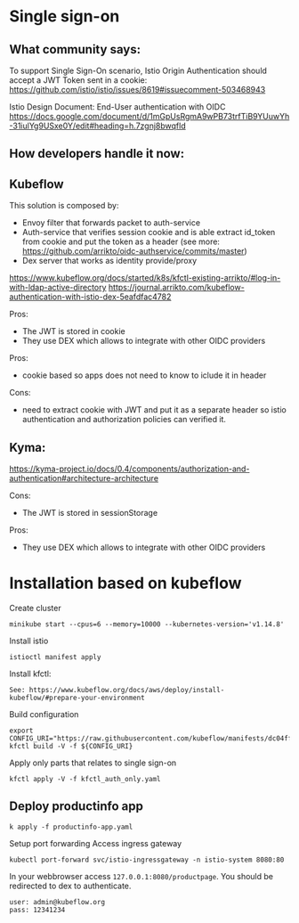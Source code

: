 
# Single sign-on

## What community says:

To support Single Sign-On scenario, Istio Origin Authentication should accept a JWT Token sent in a cookie:
https://github.com/istio/istio/issues/8619#issuecomment-503468943


Istio Design Document: End-User authentication with OIDC
https://docs.google.com/document/d/1mGpUsRgmA9wPB73trfTiB9YUuwYh-31iulYg9USxe0Y/edit#heading=h.7zgnj8bwqfld


## How developers handle it now:

## Kubeflow

This solution is composed by:
- Envoy filter that forwards packet to auth-service
- Auth-service that verifies session cookie and is able extract id_token from cookie and put the token as a header
 (see more: https://github.com/arrikto/oidc-authservice/commits/master)
- Dex server that works as identity provide/proxy

https://www.kubeflow.org/docs/started/k8s/kfctl-existing-arrikto/#log-in-with-ldap-active-directory
https://journal.arrikto.com/kubeflow-authentication-with-istio-dex-5eafdfac4782

Pros:
- The JWT is stored in cookie
- They use DEX which allows to integrate with other OIDC providers

Pros:
- cookie based so apps does not need to know to iclude it in header

Cons:
- need to extract cookie with JWT and put it as a separate header so istio authentication and authorization policies can verified it.



## Kyma:
https://kyma-project.io/docs/0.4/components/authorization-and-authentication#architecture-architecture

Cons:
- The JWT is stored in sessionStorage

Pros:
- They use DEX which allows to integrate with other OIDC providers


# Installation based on kubeflow

Create cluster
```
minikube start --cpus=6 --memory=10000 --kubernetes-version='v1.14.8'
```

Install istio
```
istioctl manifest apply
```

Install kfctl:
```
See: https://www.kubeflow.org/docs/aws/deploy/install-kubeflow/#prepare-your-environment
```

Build configuration 
```
export CONFIG_URI="https://raw.githubusercontent.com/kubeflow/manifests/dc04ff600cee722d93cf80d413aa73ddd8387f1f/kfdef/kfctl_existing_arrikto.0.7.0.yaml"
kfctl build -V -f ${CONFIG_URI}
```

Apply only parts that relates to single sign-on
```
kfctl apply -V -f kfctl_auth_only.yaml
```

## Deploy productinfo app

```
k apply -f productinfo-app.yaml
```

Setup port forwarding
Access ingress gateway
```
kubectl port-forward svc/istio-ingressgateway -n istio-system 8080:80
```

In your webbrowser access `127.0.0.1:8080/productpage`. You should be redirected to dex to authenticate.
```
user: admin@kubeflow.org
pass: 12341234
```


